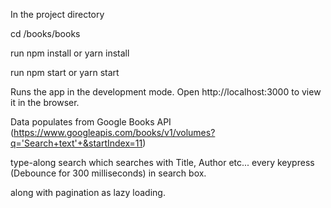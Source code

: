 In the project directory

cd /books/books

run npm install or yarn install 

run npm start or yarn start

Runs the app in the development mode. Open http://localhost:3000 to view it in the browser.

Data populates from Google Books API (https://www.googleapis.com/books/v1/volumes?q='Search+text'+&startIndex=11)

type-along search which searches with Title, Author etc... every keypress (Debounce for 300 milliseconds) in search box.

along with pagination as lazy loading.
